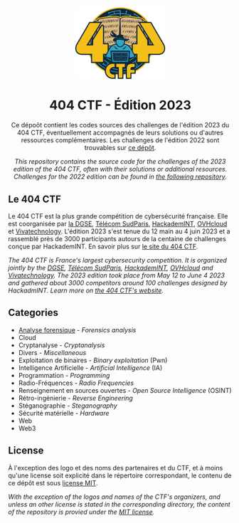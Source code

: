 <div align="center">
  <img src="assets/logo.png" style="width: 40%">
  <h1 style=>404 CTF - Édition 2023</h1>
  <p>
    Ce dépoôt contient les codes sources des challenges de l'édition 2023 du 404 CTF, éventuellement accompagnés de leurs solutions ou d'autres ressources complémentaires. Les challenges de l'édition 2022 sont trouvables sur <a href="https://github.com/HackademINT/404CTF-2022">ce dépôt</a>.
  </p>
  <p><i>
    This repository contains the source code for the challenges of the 2023 edition of the 404 CTF, often with their solutions or additional resources. Challenges for the 2022 edition can be found in <a href="https://github.com/HackademINT/404CTF-2022">the following repository</a>.
  </i></p>
</div>

## Le 404 CTF

Le 404 CTF est la plus grande compétition de cybersécurité française. Elle est coorganisée par [la DGSE](https://www.dgse.gouv.fr), [Télécom SudParis](https://www.telecom-sudparis.eu), [HackademINT](https://www.hackademint.org), [OVHcloud](https://www.ovhcloud.com) et [Vivatechnology](https://vivatechnology.com). L'édition 2023 s'est tenue du 12 main au 4 juin 2023 et a rassemblé près de 3000 participants autours de la centaine de challenges conçue par HackademINT. En savoir plus sur [le site du 404 CTF](https://www.404ctf.fr).

*The 404 CTF is France's largest cybersecurity competition. It is organized jointly by the [DGSE](https://www.dgse.gouv.fr), [Télécom SudParis](https://www.telecom-sudparis.eu), [HackademINT](https://www.hackademint.org), [OVHcloud](https://www.ovhcloud.com) and [Vivatechnology](https://vivatechnology.com). The 2023 edition took place from May 12 to June 4 2023 and gathered about 3000 competitors around 100 challenges designed by HackadmINT. Learn more on [the 404 CTF's website](https://www.404ctf.fr).*

## Categories

- [Analyse forensique](AnalyseForensique) - *Forensics analysis*
- Cloud
- Cryptanalyse - *Cryptanalysis*
- Divers - *Miscellaneous*
- Exploitation de binaires - *Binary exploitation* (Pwn)
- Intelligence Artificielle - *Artificial Intelligence* (IA)
- Programmation - *Programming*
- Radio-Fréquences - *Radio Frequencies*
- Renseignement en sources ouvertes - *Open Source Intelligence* (OSINT)
- Rétro-ingénierie - *Reverse Engineering*
- Stéganographie - *Steganography*
- Sécurité matérielle - *Hardware*
- Web
- Web3

## License

À l'exception des logo et des noms des partenaires et du CTF, et à moins qu'une license soit explicité dans le répertoire correspondant, le contenu de ce dépôt est sous [license MIT](LICENSE).

*With the exception of the logos and names of the CTF's organizers, and unless an other license is stated in the corresponding directory, the content of the repository is provied under the [MIT license](LICENSE).*
